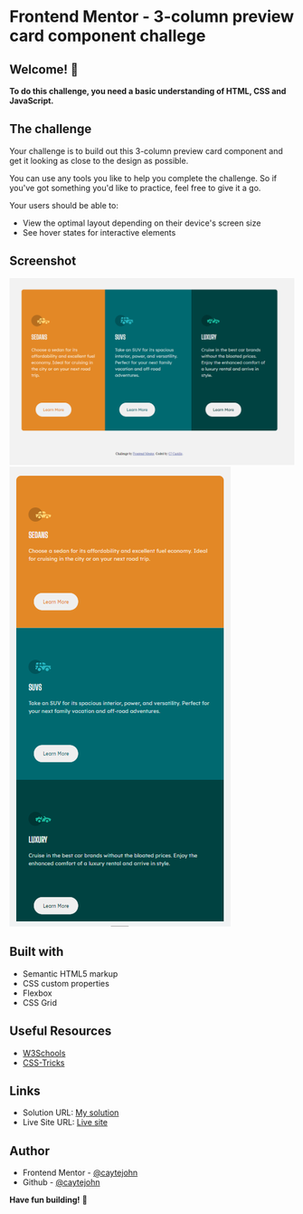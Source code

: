 # Frontend Mentor - 3-column preview card component challege

## Welcome! 👋

**To do this challenge, you need a basic understanding of HTML, CSS and JavaScript.**

## The challenge

Your challenge is to build out this 3-column preview card component and get it looking as close to the design as possible.

You can use any tools you like to help you complete the challenge. So if you've got something you'd like to practice, feel free to give it a go.

Your users should be able to:

- View the optimal layout depending on their device's screen size
- See hover states for interactive elements

## Screenshot

![Desktop View](./design/front-end.png)
![Mobile View](./design/mobile.png)

## Built with

- Semantic HTML5 markup
- CSS custom properties
- Flexbox
- CSS Grid

## Useful Resources

- [W3Schools](https://www.w3schools.com/)
- [CSS-Tricks](https://css-tricks.com/snippets/css/a-guide-to-flexbox/)

## Links

- Solution URL: [My solution](https://github.com/caytejohn/column-preview-card-component)
- Live Site URL: [Live site](https://caytejohn.github.io/column-preview-card-component/)

## Author

- Frontend Mentor - [@caytejohn](https://www.frontendmentor.io/profile/caytejohn)
- Github - [@caytejohn](https://github.com/caytejohn)

**Have fun building!** 🚀

